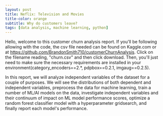 ```yaml
---
layout: post
title: Neflix: Television and Movies
title-color: orange
subtitle: Why do customers leave?
tags: [data analysis, machine learning, python]
---
```



Hello, welcome to this customer churn analysis report. If you'll be following allowing with the code, the csv file needed can be found on Kaggle.com or at https://github.com/BrandonSmith710/customerChurnAnalysis. Click on the filename reading, "churn.csv" and then click download. Then,
you'll just need to make sure the necessary requirements are installed in your environment(category_encoders==2.*, pdpbox==0.2.1, imgaug==0.2.5).

In this report, we will analyze independent variables of the dataset for a couple of purposes. We will see the distributions of both dependent and independent variables, preprocess the data for machine learning, train a number of ML/AI models on the data, investigate independent variables and their continuum of impact on ML model performance scores, optimize a random forest classifier model with a hyperparameter gridsearch, and finally report each model's performance.

